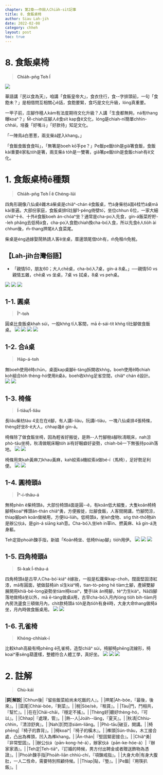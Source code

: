 ```yaml
---
chapter: 第2章——作田人Chia̍h-si̍t記事
title: 8. 食飯桌椅
author: Siau Lah-jih
date: 2022-02-08
category: chheh
layout: post
toc: true
---
```


# 8. 食飯桌椅
> **Chia̍h-pn̄g Toh Í**

![](../too5/10/10-1-1.食飯桌李.jpg)

華語講『民以食為天』，咱講「食飯皇帝大」，食衣住行，食--字排頭前，一句「食飽未？」是相借問互相關心ê話，食飽要緊，食巧是文化升級，lóng真重要。

一甲子前，庄腳作穡人kám有法度期待文化升級？人講「生食都無夠，ná有thang曝koaⁿ？」M̄-chiah庄腳人ê食si̍t kap食ê文化，lóng是chiah-nī簡單chhìn-chhái，培養「好嘴斗」「好款待」知足文化。

「一陣鳥á白蔥蔥，兩支柴á趕入khang。」

「食飯食飯食食叫」，「無箸是boeh kō͘手pe？」Pe飯pe飯to̍h是giâ箸食飯，食飯kài重要ê家私to̍h是箸，兩支柴á to̍h是一雙箸，giâ箸pe飯to̍h是食飯chiah有ê文化。

# 1. 食飯桌椅ê種類
>**Chia̍h-pn̄g Toh Í ê Chéng-lūi**

四角形親像八仙桌ê雜木á柴桌是chiâⁿ-chán ê食飯桌，竹á身柴枋á面ê桂竹á桌mā kài普遍。大部份家庭，食飯桌排tī灶腳1-pêng倚壁tó͘，坐位chhun 6位，一家大細chiâⁿ十ê、十外ê食飯boeh án-chóaⁿ坐？通常是cha-po͘人先食，gín-á飯菜貯貯--leh phâng去低椅á食，cha-po͘人食飽chiah換cha-bó͘人食，所以先食ê人tio̍h ài chhun後，m̄-thang押尾ê人食菜尾。

柴桌是éng過嫁娶鬧熱請人客ê坐桌，厝邊頭尾借to̍h有，m̄免租m̄免稅。

## 【Lah-jih台灣俗語】
- 「親情50，朋友60；大人chē桌，cha-bó͘人7桌，gín-á 8桌。」──親情50 vs 親情五雜，chē桌 vs 坐桌，7桌 vs 拭桌，8桌 vs peh桌。

![](../too5/10/10-1-2.食飯桌.jpg)
![](../too5/10/10-1-3.食飯桌.jpg)
![](../too5/10/10-1-3a.孔雀椅.jpg)

## 1-1. 圓桌
>**Îⁿ-toh**
  
圓桌比食飯桌khah súi，一般khǹg tī人客間，mā ē-sái-tit khǹg tī灶腳做食飯桌。
![](../too5/10/10-1-3b.圓桌.jpg)
![](../too5/10/10-1-3c.圓桌.jpg)
![](../too5/10/10-1-3d.圓桌跤.jpg)
![](../too5/10/10-1-3e.貓仔腳.jpg)

## 1-2. 合á桌
>**Ha̍p-á-toh**

無boeh使用ê時chūn，桌面kap桌腳ē-tàng拆開收khǹg，boeh使用ê時chiah koh組合to̍h thèng-hó使用ê桌á，boeh收khǹg足省空間，chiâⁿ chán ê設計。
![](../too5/10/10-1-3f.桌腳.jpg)
![](../too5/10/10-1-3g.合仔桌.jpg)

## 1-3. 椅條
>**Í-tiâu/Í-liâu**
  
長liâu柴枋tàu 4支在在ê腳，有人講í-liâu，阮講í-tiâu，一塊八仙桌排4張椅條，thèng好坐8-ê大人，chhap幾ê gín-á。

椅條除了做食飯坐椅，因為輕省好搬徙，是熱--人竹腳樹á腳秋凊眠床，nah涼phò-tāu坐椅，秋凊做眠床睏to̍h ài有好睏癖好姿勢，chiah-bē一下無張持poa̍h落地。
![](../too5/10/10-1-4.椅條.jpg)
![](../too5/10/10-1-5.四角椅頭仔.jpg)

椅條用來kah黃麻刀khau黃麻，kah絞索á機絞索á做bé-í（馬椅），足好勢足利便。
![](../too5/10/10-1-6.黃麻刀.jpg)
![](../too5/10/10-1-6a.黃麻刀.jpg)

## 1-4. 圓椅頭á
>**Îⁿ-í-thâu-á**
  
無椅phēn ê柴椅頭á，大部份椅頭á面是圓--ê，有koân低大細隻，大隻koân椅椅腳椅koaiⁿ榫頭ân-thán chiâⁿ勇，方便搬徙，灶腳食飯，人客間開講，竹腳閃涼，thiap腳peh koân做梯用，方便liú-lia̍h。低椅頭á，坐leh食物、sńg thit-thô物a̍h是辦公伙á，是gín-á siāng kah意。Cha-bó͘人坐leh in草in、撚黃麻、kā gín-á洗身軀。

Teh定掛phoa̍h鍊手指，新娘「Koân椅坐、低椅thiap腳」tio̍h用伊。
![](../too5/10/10-1-7.椅頭仔.jpg)
![](../too5/10/10-1-7a.椅頭仔.jpg)
![](../too5/10/10-1-7b.圓椅頭仔.jpg)

## 1-5. 四角椅頭á
>**Sì-kak Í-thâu-á**
  
四角椅頭á是古早人Cha-bó͘-kiáⁿ ê嫁妝，一般是松蘿柴kap-choh，闊面堅固漆紅漆，mā有圓面，號做鼓椅a̍h sī生kiáⁿ椅，tian-tò-péng hē tiàm土腳，產婦雙腳展開用khiâ-bé-long姿勢坐tiàm椅koaiⁿ，雙手la̍k ân椅腳，tèⁿ力生kiáⁿ。Nā四腳落地做椅á坐以外，mā ē-tàng做桌á用，古早cha-bó͘人月內lóng tio̍h bih-tiàm月內房洗盪食三頓做月內，chit款椅頭á to̍h是為tio̍h有身ê時，大身大命thang做椅á坐，月內時做食飯桌用。
![](../too5/10/10-1-8.四角椅頭仔.jpg)
![](../too5/10/10-1-8a.生囝椅.jpg)

## 1-6. 孔雀椅
>**Khóng-chhiak-í**

 比較khah高級有椅phēng ê孔雀椅，造型chiâⁿ súi，椅腳椅phēng流線形，椅koaiⁿ車sêng葫蘆樣，整體符合人體工學，真好坐。
![](../too5/10/10-1-9.孔雀椅.jpg)
![](../too5/10/10-1-10.孔雀椅.jpg)
![](../too5/10/10-1-11.孔雀椅.jpg)


# 2. 註解
> **Chù-kái**

|**詞**|**解說**|
|Chhun後|『留些飯菜給尚未吃飯的人』。|
|押尾|Ah-bóe，『最後，後來』。|
|菜尾|Chhài-bóe，『剩菜』。|
|稅|Sòe/sè，『租賃』。|
|Tàu|鬥，鬥相共，『幫忙』。|
|在在|Chāi-chāi，『穩定不搖』。|
|Thèng好|聽好thèng-hó，『可以』。|
|Chhap|『處理，管』。|
|熱--人|Joa̍h--lâng，『夏天』。|
|秋凊|Chhiu-chhìn，『清涼舒爽』。|
|Nah涼|閃涼siám-liâng。|
|Phò-tāu|破豆，開講。|
|椅phēng|『椅子的靠背』。|
|椅koaiⁿ|『椅子的橫木』。|
|榫頭|Sún-thâu，木工接合處，凸出為榫頭，凹入為榫khang。|
|Ân-thán|『堅固緊密接合』。|
|Chiâⁿ勇|『非常堅固』。|
|辦公伙á（pān-kong-hé-á），辦家伙á（pān-ke-hóe-á）|『辦家家酒』。|
|Teh定|Teh-tiāⁿ，『訂婚的時候，男方付出聘金或者贈送飾物為憑證』。|
|Phoa̍h鍊手指|Phoa̍h-liān chhiú-chí，『項鍊戒指』。|
|大身大命|有身大腹肚，一人二性命，需要特別照顧侍候。|
|Thiap|貼，『墊』。|
|Pe飯|『用筷扒飯』。|